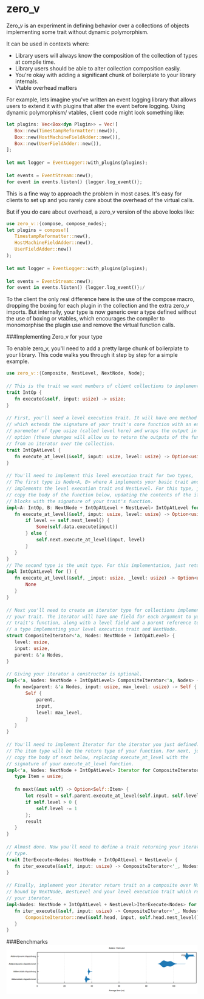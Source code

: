# zero_v

Zero_v is an experiment in defining behavior over a collections of
objects implementing some trait without dynamic polymorphism.

It can be used in contexts where:
* Library users will always know the composition of the collection of types at compile time.
* Library users should be able to alter collection composition easily.
* You're okay with adding a significant chunk of boilerplate to your library internals.
* Vtable overhead matters

For example, lets imagine you've written an event logging library that
allows users to extend it with plugins that alter the event before logging.
Using dynamic polymorphism/ vtables, client code might look something like:

```rust
let plugins: Vec<Box<dyn Plugin>> = Vec![
   Box::new(TimestampReformatter::new()),
   Box::new(HostMachineFieldAdder::new()),
   Box::new(UserFieldAdder::new()),
];

let mut logger = EventLogger::with_plugins(plugins);

let events = EventStream::new();
for event in events.listen() {logger.log_event()};
```
This is a fine way to approach the problem in most cases. It's easy for
clients to set up and you rarely care about the overhead of the virtual
calls.

But if you do care about overhead, a zero_v version of the above looks
like:

```rust
use zero_v::{compose, compose_nodes};
let plugins = compose!(
   TimestampReformatter::new(),
   HostMachineFieldAdder::new(),
   UserFieldAdder::new()
);

let mut logger = EventLogger::with_plugins(plugins);

let events = EventStream::new();
for event in events.listen() {logger.log_event()};/
```

To the client the only real difference here is the use of the compose macro,
dropping the boxing for each plugin in the collection
and the extra zero_v imports. But internally, your type is now generic over
a type defined without the use of boxing or vtables, which encourages the
compiler to monomorphise the plugin use and remove the virtual
function calls.

###Implementing Zero_v for your type

To enable zero_v, you'll need to add a pretty large chunk of boilerplate
to your library. This code walks you through it step by step
for a simple example.

```rust
use zero_v::{Composite, NestLevel, NextNode, Node};

// This is the trait we want members of client collections to implement.
trait IntOp {
   fn execute(&self, input: usize) -> usize;
}

// First, you'll need a level execution trait. It will have one method
// which extends the signature of your trait's core function with an extra
// paremeter of type usize (called level here) and wraps the output in an
// option (these changes will allow us to return the outputs of the function
// from an iterator over the collection.
trait IntOpAtLevel {
   fn execute_at_level(&self, input: usize, level: usize) -> Option<usize>;
}

// You'll need to implement this level execution trait for two types,
// The first type is Node<A, B> where A implements your basic trait and B
// implements the level execution trait and NestLevel. For this type, just
// copy the body of the function below, updating the contents of the if/else
// blocks with the signature of your trait's function.
impl<A: IntOp, B: NextNode + IntOpAtLevel + NestLevel> IntOpAtLevel for Node<A, B> {
   fn execute_at_level(&self, input: usize, level: usize) -> Option<usize> {
       if level == self.nest_level() {
           Some(self.data.execute(input))
       } else {
           self.next.execute_at_level(input, level)
       }
   }
}
// The second type is the unit type. For this implementation, just return None.
impl IntOpAtLevel for () {
   fn execute_at_level(&self, _input: usize, _level: usize) -> Option<usize> {
       None
   }
}

// Next you'll need to create an iterator type for collections implementing
// your trait. The iterator will have one field for each argument to your
// trait's function, along with a level field and a parent reference to
// a type implementing your level execution trait and NextNode.
struct CompositeIterator<'a, Nodes: NextNode + IntOpAtLevel> {
   level: usize,
   input: usize,
   parent: &'a Nodes,
}

// Giving your iterator a constructor is optional.
impl<'a, Nodes: NextNode + IntOpAtLevel> CompositeIterator<'a, Nodes> {
   fn new(parent: &'a Nodes, input: usize, max_level: usize) -> Self {
       Self {
           parent,
           input,
           level: max_level,
       }
   }
}

// You'll need to implement Iterator for the iterator you just defined.
// The item type will be the return type of your function. For next, just
// copy the body of next below, replacing execute_at_level with the
// signature of your execute_at_level function.
impl<'a, Nodes: NextNode + IntOpAtLevel> Iterator for CompositeIterator<'a, Nodes> {
   type Item = usize;

   fn next(&mut self) -> Option<Self::Item> {
       let result = self.parent.execute_at_level(self.input, self.level);
       if self.level > 0 {
           self.level -= 1
       };
       result
   }
}

// Almost done. Now you'll need to define a trait returning your iterator
// type.
trait IterExecute<Nodes: NextNode + IntOpAtLevel + NestLevel> {
   fn iter_execute(&self, input: usize) -> CompositeIterator<'_, Nodes>;
}

// Finally, implement your iterator return trait on a composite over Nodes
// bound by NextNode, NestLevel and your level execution trait which returns
// your iterator.
impl<Nodes: NextNode + IntOpAtLevel + NestLevel>IterExecute<Nodes> for Composite<Nodes> {
   fn iter_execute(&self, input: usize) -> CompositeIterator<'_, Nodes> {
       CompositeIterator::new(&self.head, input, self.head.nest_level())
   }
}
```

###Benchmarks
![alt text](https://raw.githubusercontent.com/fergaljoconnor/zero_v/main/blob/Zero_V_Benchmarks.png)
